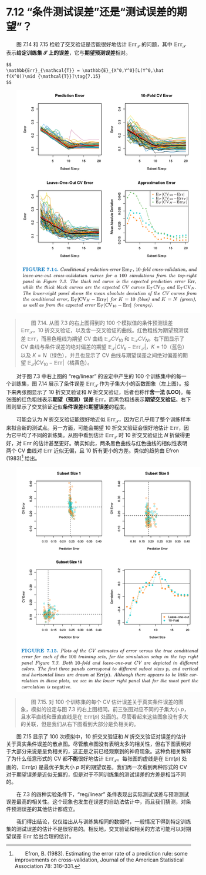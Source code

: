 # 7.12 “条件测试误差”还是“测试误差的期望”？

<style>p{text-indent:2em;2}</style>

<style>p{text-indent:2em;2}</style>

图 7.14 和 7.15 检验了交叉验证是否能很好地估计 $\mathbb{Err}_{\mathcal{T}}$ 的问题，其中 $\mathbb{Err}_{\mathcal{T}}$ 表示**给定训练集 $\mathcal{T}$ 上的误差**<!--（228页的式（7.15））-->，它与**期望预测误差**相对。

```{note}
$$
\mathbb{Err}_{\mathcal{T}} = \mathbb{E}_{X^0,Y^0}[L(Y^0,\hat f(X^0))\mid {\mathcal{T}}]\tag{7.15}
$$
```

![](../img/07/fig7.14.png)

> 图 7.14. 从图 7.3 的右上图得到的 100 个模拟值的条件预测误差 $\mathbb{Err}_{\mathcal{T}}$，10 折交叉验证，以及舍一交叉验证的曲线。红色粗线为期望预测误差 $\mathbb{Err}$，而黑色粗线为期望 CV 曲线 $\mathbb{E}_{\mathcal{T}}CV_{10}$ 和 $\mathbb{E}_{\mathcal{T}}CV_N$。右下图显示了 CV 曲线与条件误差的绝对偏差的期望 $\mathbb{E}_{\mathcal{T}}\vert CV_k-\mathbb{Err}_{\mathcal{T}}\vert$，$K=10$（蓝色）以及 $K=N$（绿色），并且也显示了 CV 曲线与期望误差之间绝对偏差的期望 $\mathbb{E}_{\mathcal{T}}\vert CV_{10}-\mathbb{Err}\vert$（橘黄色）。

对于图 7.3 中右上图的 “reg/linear” 的设定中产生的 100 个训练集中的每一个训练集，图 7.14 展示了条件误差 $\mathbb{Err}_{\mathcal{T}}$ 作为子集大小的函数图象（左上图）。接下来两张图显示了 $10$ 折交叉验证和 $N$ 折交叉验证，后者也称作**舍一法 (LOO)**。每张图的红色粗线表示**期望（预测）误差** $\mathbb{Err}$，而黑色粗线表示**期望交叉验证**。右下图则显示了交叉验证近似**条件误差**和**期望误差**的程度。

可能会认为 $N$ 折交叉验证能很好地近似 $\mathbb{Err}_{\mathcal{T}}$，因为它几乎用了整个训练样本来拟合新的测试点。另一方面，可能会期望 $10$ 折交叉验证会很好地估计 $\mathbb{Err}$，因为它平均了不同的训练集。从图中看到估计 $\mathbb{Err}_{\mathcal{T}}$ 时 $10$ 折交叉验证比 $N$ 折做得更好，对 $\mathbb{Err}$ 的估计甚至更好。确实如此，两条黑色曲线与红色曲线的相似性表明两个 CV 曲线对 $\mathbb{Err}$ 近似无偏，且 $10$ 折有更小的方差。类似的趋势由 Efron (1983)[^1] 给出。

![](../img/07/fig7.15.png)

> 图 7.15.  对 100 个训练集的每个 CV 估计误差关于真实条件误差的图象，模拟的设定与图 7.3 的右上图相同。前三张图对应不同的子集大小 $p$，且水平直线和垂直直线是在 $\mathbb{Err}(p)$ 处画的。尽管看起来这些图象没有多大的关联，但是我们从右下图看到大部分是负相关的。

图 7.15 显示了 100 次模拟中，10 折交叉验证和 $N$ 折交叉验证对误差的估计关于真实条件误差的散点图。尽管散点图没有表明太多的相关性，但右下图表明对于大部分来说是呈负相关的，这正是之前已经观察到的神奇现象。这种负相关解释了为什么任意形式的 CV 都**不能**很好地估计 $\mathbb{Err}_{\mathcal{T}}$。每张图的虚线是在 $\mathbb{Err}(p)$ 处画的，$\mathbb{Err}(p)$ 是最优子集大小 $p$ 时的期望误差。我们再一次看到两种形式的 CV 对于期望误差是近似无偏的，但是对于不同训练集的测试误差的方差是相当不同的。

在 7.3 的四种实验条件下，“reg/linear” 条件表现出实际测试误差与预测测试误差最高的相关性。这个现象也发生在误差的自助法估计中，而且我们猜测，对条件预测误差的其他估计都成立。

我们得出结论，仅仅给出从与训练集相同的数据时，一般情况下得到特定训练集的测试误差的估计不是很容易的。相反地，交叉验证和相关的方法可能可以对期望误差 $\mathbb{Err}$ 给出合理的估计。

[^1]: Efron, B. (1983). Estimating the error rate of a prediction rule: some improvements on cross-validation, Journal of the American Statistical Association 78: 316–331.